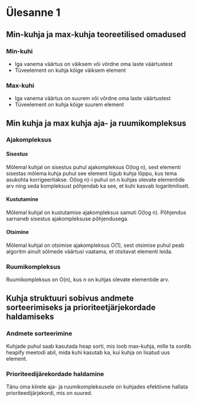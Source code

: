 # Ülesanne 1

## Min-kuhja ja max-kuhja teoreetilised omadused

### Min-kuhi
- Iga vanema väärtus on väiksem või võrdne oma laste väärtustest
- Tüveelement on kuhja kõige väiksem element

### Max-kuhi
- Iga vanema väärtus on suurem või võrdne oma laste väärtustest
- Tüveelement on kuhja kõige suurem element

## Min kuhja ja max kuhja aja- ja ruumikompleksus

### Ajakompleksus

#### Sisestus 

Mõlemal kuhjal on sisestus puhul ajakompleksus O(log n), sest elementi sisestas mõlema kuhja puhul see element liigub kuhja lõppu, kus tema asukohta korrigeeritakse. O(log n)-i puhul on n kuhjas olevate elementide arv ning seda kompleksust põhjendab ka see, et kuhi kasvab logaritmiliselt.

#### Kustutamine 

Mõlemal kuhjal on kustutamise ajakompleksus samuti O(log n). Põhjendus sarnaneb sisestus ajakompleksuse põhjendusega.

#### Otsimine 

Mõlemal kuhjal on otsimise ajakompleksus O(1), sest otsimise puhul peab algoritm ainult sõlmede väärtusi vaatama, et otsitavat elementi leida.

### Ruumikompleksus

Ruumikompleksus on O(n), kus n on kuhjas olevate elementide arv. 

## Kuhja struktuuri sobivus andmete sorteerimiseks ja prioriteetjärjekordade haldamiseks

### Andmete sorteerimine 

Kuhjade puhul saab kasutada heap sorti, mis loob max-kuhja, mille ta sordib heapify meetodi abil, mida kuhi kasutab ka, kui kuhja on lisatud uus element.

### Prioriteedijärekordade haldamine 

Tänu oma kiirele aja- ja ruumikompleksusele on kuhjades efektiivne hallata prioriteedijärjekordi, mis on suured. 
